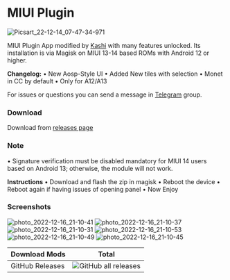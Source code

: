 # MIUI Plugin
 
![Picsart_22-12-14_07-47-34-971](https://telegra.ph/file/4047ad10edd1c0b3dd3c9.png)

MIUI Plugin App modified by [Kashi](https://t.me/kakashi1v1) with many features unlocked.
Its installation is via Magisk on MIUI 13-14 based ROMs with Android 12 or higher.

**Changelog:**
• New Aosp-Style UI
• Added New tiles with selection 
• Monet in CC by default
• Only for A12/A13

For issues or questions you can send a message in [Telegram](https://t.me/amogus_discussion) group.


### Download

Download from [releases page](https://github.com/Mods-Center/Miui_Plugin_Mod/releases)

### Note
• Signature verification must be disabled mandatory for MIUI 14 users based on Android 13; otherwise, the module will not work. 

**Instructions**
• Download and flash the zip in magisk 
• Reboot the device
• Reboot again if having issues of opening panel
• Now Enjoy


### Screenshots
![photo_2022-12-16_21-10-41](https://telegra.ph/file/f1b20dda26c981335dfe1.png)
![photo_2022-12-16_21-10-37](https://telegra.ph/file/2c2e3f797ca577c8b7737.png)
![photo_2022-12-16_21-10-31](https://telegra.ph/file/98537b1ca24f88b0c9a95.png)
![photo_2022-12-16_21-10-53](https://telegra.ph/file/376afef582163ab36ba9b.png)
![photo_2022-12-16_21-10-49](https://telegra.ph/file/ffaa384b1ee0d422f5f12.png)
![photo_2022-12-16_21-10-45](https://telegra.ph/file/a7a42ed5ff6e2b175e252.png)

| Download Mods | Total |
| --- | --- |
| GitHub Releases | ![GitHub all releases](https://img.shields.io/github/downloads/Mods-Center/Miui_Plugin/total?logo=GitHub&style=for-the-badge&color=blue) |



